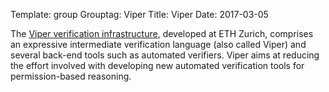 Template: group
Grouptag: Viper
Title: Viper
Date: 2017-03-05

The [Viper verification infrastructure](http://viper.ethz.ch), developed at ETH
Zurich, comprises an expressive intermediate verification language (also called
Viper) and several back-end tools such as automated verifiers.
Viper aims at reducing the effort involved with developing new
automated verification tools for permission-based reasoning.
